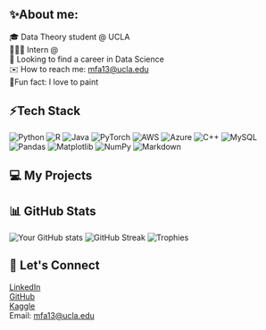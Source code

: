 ## ✨About me:
🎓 Data Theory student @ UCLA<br>
👩🏽‍💻 Intern @<br>
🔭 Looking to find a career in Data Science<br>
✉️ How to reach me: mfa13@ucla.edu<br>
🌱Fun fact: I love to paint 


## ⚡️Tech Stack
![Python](https://img.shields.io/badge/Python-3776AB?style=for-the-badge&logo=python&logoColor=white)
![R](https://img.shields.io/badge/R-276DC3?style=for-the-badge&logo=r&logoColor=white)
![Java](https://img.shields.io/badge/Java-007396?style=for-the-badge&logo=java&logoColor=white)
![PyTorch](https://img.shields.io/badge/PyTorch-EE4C2C?style=for-the-badge&logo=pytorch&logoColor=white)
![AWS](https://img.shields.io/badge/AWS-232F3E?style=for-the-badge&logo=amazon-aws&logoColor=white)
![Azure](https://img.shields.io/badge/Azure-0078D4?style=for-the-badge&logo=microsoft-azure&logoColor=white)
![C++](https://img.shields.io/badge/C++-00599C?style=for-the-badge&logo=cplusplus&logoColor=white)
![MySQL](https://img.shields.io/badge/MySQL-4479A1?style=for-the-badge&logo=mysql&logoColor=white)
![Pandas](https://img.shields.io/badge/Pandas-150458?style=for-the-badge&logo=pandas&logoColor=white)
![Matplotlib](https://img.shields.io/badge/Matplotlib-ffffff?style=for-the-badge&logo=data:image/svg+xml;base64,PHN2ZyB3aWR0aD0iMjAiIGhlaWdodD0iMjAiIHZpZXdCb3g9IjAgMCA1MTIgNTEyIiB4bWxucz0iaHR0cDovL3d3dy53My5vcmcvMjAwMC9zdmciPjxwYXRoIGQ9Ik0yNTYgMGQzNzUuNjUgMCA1MTIgMTM2LjM1NCA1MTIgNTEyUzYzMS42NSA1MTIgMjU2IDUxMiAweiIgZmlsbD0iIzFmMmU1ZSIvPjwvc3ZnPg==&logoColor=black)
![NumPy](https://img.shields.io/badge/NumPy-013243?style=for-the-badge&logo=numpy&logoColor=white)
![Markdown](https://img.shields.io/badge/Markdown-000000?style=for-the-badge&logo=markdown&logoColor=white)



## 💻 My Projects




## 📊 GitHub Stats

![Your GitHub stats](https://github-readme-stats.vercel.app/api?username=mehwishahmed&show_icons=true&theme=radical)
![GitHub Streak](https://streak-stats.demolab.com?user=mehwishahmed&theme=radical)
![Trophies](https://github-profile-trophy.vercel.app/?username=mehwishahmed&theme=radical)


## 👥 Let's Connect
[LinkedIn](https://www.linkedin.com/in/mehwish-ahmed-8a4363332/)<br>
[GitHub](https://github.com/mehwishahmed)<br>
[Kaggle](https://www.kaggle.com/mehwisha13)<br>
Email: mfa13@ucla.edu
